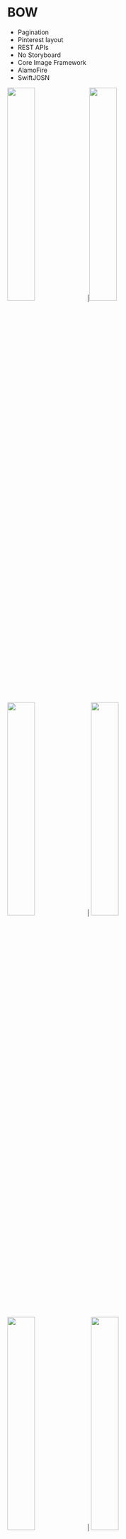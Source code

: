 # BOW

- Pagination
- Pinterest layout
- REST APIs
- No Storyboard
- Core Image Framework
- AlamoFire
- SwiftJOSN

<img src="https://user-images.githubusercontent.com/34486316/94449307-3deee080-01ac-11eb-9f35-9aeb8d3697af.png" width="35%"> |<img src="https://user-images.githubusercontent.com/34486316/94450110-2401cd80-01ad-11eb-9592-cba82559459d.png" width="35%">



<img src="https://user-images.githubusercontent.com/34486316/94450322-6b885980-01ad-11eb-9098-66b457be1b90.png" width="35%"> | <img src="https://user-images.githubusercontent.com/34486316/94450429-92df2680-01ad-11eb-898a-d87c872a1caf.png" width="35%">



<img src="https://user-images.githubusercontent.com/34486316/94450551-b4d8a900-01ad-11eb-8f04-baa0e25ae8b9.png" width="35%"> | <img src="https://user-images.githubusercontent.com/34486316/94450757-efdadc80-01ad-11eb-9b34-05ce03851b15.png" width="35%">



<img src="https://user-images.githubusercontent.com/34486316/94450919-2284d500-01ae-11eb-86f3-e00fe873a79c.png" width="35%"> | <img src="https://user-images.githubusercontent.com/34486316/94451031-3cbeb300-01ae-11eb-98e0-1721183a7129.png" width="35%">






